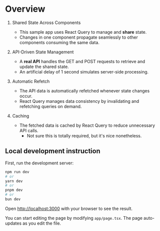# Overview

1. Shared State Across Components
   * This sample app uses React Query to manage and **share** state. 
   * Changes in one component propagate seamlessly to other components consuming the same data.

2. API-Driven State Management
   * A **real API** handles the GET and POST requests to retrieve and update the shared state.
   * An artificial delay of 1 second simulates server-side processing.

3. Automatic Refetch
   * The API data is automatically refetched whenever state changes occur.
   * React Query manages data consistency by invalidating and refetching queries on demand.

4. Caching
   * The fetched data is cached by React Query to reduce unnecessary API calls.
     * Not sure this is totally required, but it's nice nonetheless.

## Local development instruction


First, run the development server:

```bash
npm run dev
# or
yarn dev
# or
pnpm dev
# or
bun dev
```

Open [http://localhost:3000](http://localhost:3000) with your browser to see the result.

You can start editing the page by modifying `app/page.tsx`. The page auto-updates as you edit the file.

